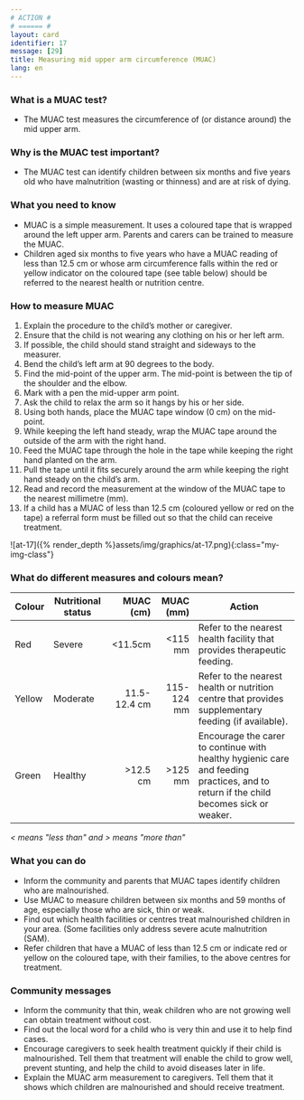 ```yaml
---
# ACTION #
# ====== #
layout: card
identifier: 17
message: [29]
title: Measuring mid upper arm circumference (MUAC)
lang: en
---
```


### What is a MUAC test?

- The MUAC test measures the circumference of (or distance around) the mid upper arm.

### Why is the MUAC test important?

- The MUAC test can identify children between six months and five years old who have malnutrition (wasting or thinness) and are at risk of dying.

### What you need to know

-	MUAC is a simple measurement. It uses a coloured tape that is wrapped around the left upper arm. Parents and carers can be trained to measure the MUAC.
-	Children aged six months to five years who have a MUAC reading of less than 12.5 cm or whose arm circumference falls within the red or yellow indicator on the coloured tape (see table below) should be referred to the nearest health or nutrition centre.

### How to measure MUAC

1. Explain the procedure to the child’s mother or caregiver.
2. Ensure that the child is not wearing any clothing on his or her left arm.
3. If possible, the child should stand straight and sideways to the measurer.
4. Bend the child’s left arm at 90 degrees to the body.
5. Find the mid-point of the upper arm. The mid-point is between the tip of the shoulder and the elbow.
6. Mark with a pen the mid-upper arm point.
7. Ask the child to relax the arm so it hangs by his or her side.
8. Using both hands, place the MUAC tape window (0 cm) on the mid-point.
9. While keeping the left hand steady, wrap the MUAC tape around the outside of the arm with the right hand.
10. Feed the MUAC tape through the hole in the tape while keeping the right hand planted on the arm.
11. Pull the tape until it fits securely around the arm while keeping the right hand steady on the child’s arm.
12. Read and record the measurement at the window of the MUAC tape to the nearest millimetre (mm).
13. If a child has a MUAC of less than 12.5 cm (coloured yellow or red on the tape) a referral form must be filled out so that the child can receive treatment.

![at-17]({% render_depth %}assets/img/graphics/at-17.png){:class="my-img-class"}

### What do different measures and colours mean?

|Colour | Nutritional status | MUAC (cm) | MUAC (mm) | Action |
|---|---|---:|---:|---|
|Red | Severe | <11.5cm | <115 mm | Refer to the nearest health facility that provides therapeutic feeding. |
|Yellow | Moderate | 11.5-12.4 cm | 115-124 mm | Refer to the nearest health or nutrition centre that provides supplementary feeding (if available). |
|Green | Healthy | >12.5 cm | >125 mm | Encourage the carer to continue with healthy hygienic care and feeding practices, and to return if the child becomes sick or weaker. |

*< means "less than" and > means "more than"*

### What you can do

- Inform the community and parents that MUAC tapes identify children who are malnourished.
-	Use MUAC to measure children between six months and 59 months of age, especially those who are sick, thin or weak.
-	Find out which health facilities or centres treat malnourished children in your area. (Some facilities only address severe acute malnutrition (SAM).
-	Refer children that have a MUAC of less than 12.5 cm or indicate red or yellow on the coloured tape, with their families, to the above centres for treatment.

### Community messages
-	Inform the community that thin, weak children who are not growing well can obtain treatment without cost.
-	Find out the local word for a child who is very thin and use it to help find cases.
-	Encourage caregivers to seek health treatment quickly if their child is malnourished. Tell them that treatment will enable the child to grow well, prevent stunting, and help the child to avoid diseases later in life.
-	Explain the MUAC arm measurement to caregivers. Tell them that it shows which children are malnourished and should receive treatment.
